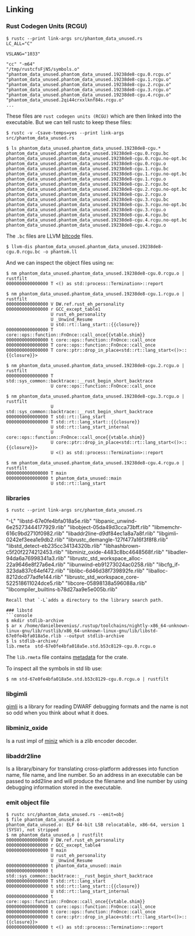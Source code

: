 ## Linking


### Rust Codegen Units (RCGU)
```console
$ rustc --print link-args src/phantom_data_unused.rs
LC_ALL="C"

VSLANG="1033"

"cc" "-m64"
"/tmp/rustcfsFjN5/symbols.o"
"phantom_data_unused.phantom_data_unused.19238de8-cgu.0.rcgu.o"
"phantom_data_unused.phantom_data_unused.19238de8-cgu.1.rcgu.o"
"phantom_data_unused.phantom_data_unused.19238de8-cgu.2.rcgu.o"
"phantom_data_unused.phantom_data_unused.19238de8-cgu.3.rcgu.o"
"phantom_data_unused.phantom_data_unused.19238de8-cgu.4.rcgu.o"
"phantom_data_unused.2qi44crxxlknf84s.rcgu.o"
...
```
These files are `rust codegen units (RCGU)` which are then linked into the
executable. But we can tell rustc to keep these files:
```console
$ rustc -v -Csave-temps=yes --print link-args src/phantom_data_unused.rs
```
```console
$ ls phantom_data_unused.phantom_data_unused.19238de8-cgu.*
phantom_data_unused.phantom_data_unused.19238de8-cgu.0.rcgu.bc
phantom_data_unused.phantom_data_unused.19238de8-cgu.0.rcgu.no-opt.bc
phantom_data_unused.phantom_data_unused.19238de8-cgu.0.rcgu.o
phantom_data_unused.phantom_data_unused.19238de8-cgu.1.rcgu.bc
phantom_data_unused.phantom_data_unused.19238de8-cgu.1.rcgu.no-opt.bc
phantom_data_unused.phantom_data_unused.19238de8-cgu.1.rcgu.o
phantom_data_unused.phantom_data_unused.19238de8-cgu.2.rcgu.bc
phantom_data_unused.phantom_data_unused.19238de8-cgu.2.rcgu.no-opt.bc
phantom_data_unused.phantom_data_unused.19238de8-cgu.2.rcgu.o
phantom_data_unused.phantom_data_unused.19238de8-cgu.3.rcgu.bc
phantom_data_unused.phantom_data_unused.19238de8-cgu.3.rcgu.no-opt.bc
phantom_data_unused.phantom_data_unused.19238de8-cgu.3.rcgu.o
phantom_data_unused.phantom_data_unused.19238de8-cgu.4.rcgu.bc
phantom_data_unused.phantom_data_unused.19238de8-cgu.4.rcgu.no-opt.bc
phantom_data_unused.phantom_data_unused.19238de8-cgu.4.rcgu.o
```
The `.bc` files are LLVM [bitcode](https://github.com/danbev/learning-llvm#bitcode)
files.
```console
$ llvm-dis phantom_data_unused.phantom_data_unused.19238de8-cgu.0.rcgu.bc -o phantom.ll
```
And we can inspect the object files using `nm`:
```console
$ nm phantom_data_unused.phantom_data_unused.19238de8-cgu.0.rcgu.o | rustfilt 
0000000000000000 T <() as std::process::Termination>::report

$ nm phantom_data_unused.phantom_data_unused.19238de8-cgu.1.rcgu.o | rustfilt 
0000000000000000 V DW.ref.rust_eh_personality
0000000000000000 r GCC_except_table1
                 U rust_eh_personality
                 U _Unwind_Resume
                 U std::rt::lang_start::{{closure}}
0000000000000000 T core::ops::function::FnOnce::call_once{{vtable.shim}}
0000000000000000 t core::ops::function::FnOnce::call_once
0000000000000000 T core::ops::function::FnOnce::call_once
0000000000000000 T core::ptr::drop_in_place<std::rt::lang_start<()>::{{closure}}>

$ nm phantom_data_unused.phantom_data_unused.19238de8-cgu.2.rcgu.o | rustfilt 
0000000000000000 T std::sys_common::backtrace::__rust_begin_short_backtrace
                 U core::ops::function::FnOnce::call_once

$ nm phantom_data_unused.phantom_data_unused.19238de8-cgu.3.rcgu.o | rustfilt 
                 U std::sys_common::backtrace::__rust_begin_short_backtrace
0000000000000000 T std::rt::lang_start
0000000000000000 T std::rt::lang_start::{{closure}}
                 U std::rt::lang_start_internal
                 U core::ops::function::FnOnce::call_once{{vtable.shim}}
                 U core::ptr::drop_in_place<std::rt::lang_start<()>::{{closure}}>
                 U <() as std::process::Termination>::report

$ nm phantom_data_unused.phantom_data_unused.19238de8-cgu.4.rcgu.o | rustfilt 
0000000000000000 T main
0000000000000000 t phantom_data_unused::main
                 U std::rt::lang_start
```

### libraries
```console
$ rustc --print link-args src/phantom_data_unused.rs
```
"-L"
  "libstd-67e0fe4bfa018a5e.rlib"
  "libpanic_unwind-6e25273444177929.rlib"
  "libobject-05da49d3cca73bff.rlib"
  "libmemchr-616c9bd2710f0982.rlib"
  "libaddr2line-d9df84ec1a8a7a8f.rlib"
  "libgimli-0242ef3eea1e9db2.rlib"
  "librustc_demangle-127f477a16f3f8f8.rlib"
  "libstd_detect-eb235cc34134320b.rlib"
  "libhashbrown-c5f20f2274212453.rlib"
  "libminiz_oxide-4483c8bc4648568f.rlib"
  "libadler-94da6a76998341a3.rlib"
  "librustc_std_workspace_alloc-22a9646e8f27a6e4.rlib"
  "libunwind-eb91273024ac0258.rlib"
  "libcfg_if-323da837c64ef472.rlib"
  "liblibc-6d46d38f739892fe.rlib"
  "liballoc-8212dcd77adfe144.rlib"
  "librustc_std_workspace_core-522518611024dce5.rlib"
  "libcore-05898138a596088a.rlib"
  "libcompiler_builtins-b78d27aa9e5e005b.rlib"
```
Recall that `-L`adds a directory to the library search path.

### libstd
```console
$ mkdir stdlib-archive
$ ar x /home/danielbevenius/.rustup/toolchains/nightly-x86_64-unknown-linux-gnu/lib/rustlib/x86_64-unknown-linux-gnu/lib/libstd-67e0fe4bfa018a5e.rlib --output stdlib-archive
$ ls stdlib-archive/
lib.rmeta  std-67e0fe4bfa018a5e.std.b53c8129-cgu.0.rcgu.o
```
The `lib.rmeta` file contains [metadata](https://rustc-dev-guide.rust-lang.org/backend/libs-and-metadata.html#metadata) for the crate. 


To inspect all the symbols in std lib use:
```console
$ nm std-67e0fe4bfa018a5e.std.b53c8129-cgu.0.rcgu.o | rustfilt
```

### libgimli
[gimli](https://docs.rs/gimli/latest/gimli/) is a library for reading DWARF
debugging formats and the name is not so odd when you think about what it does.

### libminiz_oxide
Is a rust impl of [miniz](https://github.com/richgel999/miniz) which is a
zlib encoder decoder.

### libaddr2line
Is a library/binary for translating cross-platform addresses into function
name, file name, and line number. So an address in an executable can be passed
to add2line and will produce the filename and line number by using debugging
information stored in the executable.

### emit object file
```
$ rustc src/phantom_data_unused.rs --emit=obj
$ file phantom_data_unused.o 
phantom_data_unused.o: ELF 64-bit LSB relocatable, x86-64, version 1 (SYSV), not stripped
$ nm phantom_data_unused.o | rustfilt 
0000000000000000 V DW.ref.rust_eh_personality
0000000000000000 r GCC_except_table4
0000000000000000 T main
                 U rust_eh_personality
                 U _Unwind_Resume
0000000000000000 t phantom_data_unused::main
0000000000000000 t std::sys_common::backtrace::__rust_begin_short_backtrace
0000000000000000 T std::rt::lang_start
0000000000000000 t std::rt::lang_start::{{closure}}
                 U std::rt::lang_start_internal
0000000000000000 t core::ops::function::FnOnce::call_once{{vtable.shim}}
0000000000000000 t core::ops::function::FnOnce::call_once
0000000000000000 t core::ops::function::FnOnce::call_once
0000000000000000 t core::ptr::drop_in_place<std::rt::lang_start<()>::{{closure}}>
0000000000000000 t <() as std::process::Termination>::report
```
